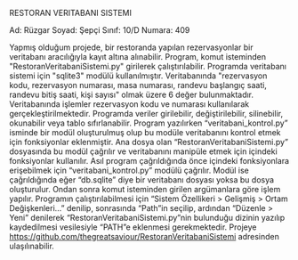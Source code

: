 RESTORAN VERITABANI SISTEMI
 
Ad: Rüzgar
Soyad: Şepçi
Sınıf: 10/D
Numara: 409 

Yapmış olduğum projede, bir restoranda yapılan rezervasyonlar bir veritabanı aracılığıyla kayıt altına alınabilir. Program, komut isteminden "RestoranVeritabaniSistemi.py" girilerek çalıştırılabilir. Programda veritabanı sistemi için "sqlite3" modülü kullanılmıştır. Veritabanında "rezervasyon kodu, rezervasyon numarası, masa numarası, randevu başlangıç saati, randevu bitiş saati, kişi sayısı" olmak üzere 6 değer bulunmaktadır. Veritabanında işlemler rezervasyon kodu ve numarası kullanılarak gerçekleştirilmektedir. Programda veriler girilebilir, değiştirilebilir, silinebilir, okunabilir veya tablo sıfırlanabilir.
Program yazılırken “veritabani_kontrol.py” isminde bir modül oluşturulmuş olup bu modüle veritabanını kontrol etmek için fonksiyonlar eklenmiştir. Ana dosya olan “RestoranVeritabaniSistemi.py” dosyasında bu modül çağrılır ve veritabanını manipüle etmek için içindeki fonksiyonlar kullanılır.
Asıl program çağrıldığında önce içindeki fonksiyonlara erişebilmek için “veritabani_kontrol.py” modülü çağrılır. Modül ise çağrıldığında eğer “db.sqlite” diye bir veritabanı dosyası yoksa bu dosya oluşturulur. Ondan sonra komut isteminden girilen argümanlara göre işlem yapılır.
Programın çalıştırılabilmesi için “Sistem Özellikeri > Gelişmiş > Ortam Değişkenleri…” denilip, sonrasında “Path”in seçilip, ardından “Düzenle > Yeni” denilerek “RestoranVeritabaniSistemi.py”nin bulunduğu dizinin yazılıp kaydedilmesi vesilesiyle “PATH”e eklenmesi gerekmektedir.
Projeye https://github.com/thegreatsaviour/RestoranVeritabaniSistemi adresinden ulaşılınabilir.
